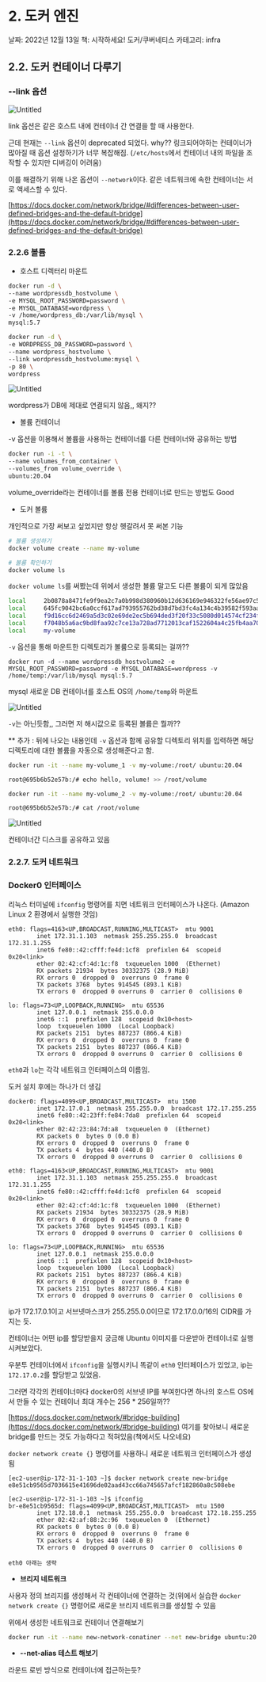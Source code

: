 # 2. 도커 엔진

날짜: 2022년 12월 13일
책: 시작하세요! 도커/쿠버네티스
카테고리: infra

## 2.2. 도커 컨테이너 다루기

### --link 옵션

![Untitled](../../images/%EB%8F%84%EC%BB%A4%EC%97%94%EC%A7%84_1.png)

link 옵션은 같은 호스트 내에 컨테이너 간 연결을 할 때 사용한다. 

근데 현재는 `--link` 옵션이 deprecated 되었다. why??  링크되어야하는 컨테이너가 많아질 때 옵션 설정하기가 너무 복잡해짐. (`/etc/hosts`에서 컨테이너 내의 파일을 조작할 수 있지만 디버깅이 어려움)

이를 해결하기 위해 나온 옵션이 `--network`이다. 같은 네트워크에 속한 컨테이너는 서로 액세스할 수 있다.

[https://docs.docker.com/network/bridge/#differences-between-user-defined-bridges-and-the-default-bridge](https://docs.docker.com/network/bridge/#differences-between-user-defined-bridges-and-the-default-bridge)

### 2.2.6 볼륨

- 호스트 디렉터리 마운트

```bash
docker run -d \
--name wordpressdb_hostvolume \
-e MYSQL_ROOT_PASSWORD=password \
-e MYSQL_DATABASE=wordpress \
-v /home/wordpress_db:/var/lib/mysql \
mysql:5.7
```

```bash
docker run -d \
-e WORDPRESS_DB_PASSWORD=password \
--name wordpress_hostvolume \
--link wordpressdb_hostvolume:mysql \
-p 80 \
wordpress
```

![Untitled](../../images/%EB%8F%84%EC%BB%A4%EC%97%94%EC%A7%84_2.png)

wordpress가 DB에 제대로 연결되지 않음,, 왜지??

- 볼륨 컨테이너

-v 옵션을 이용해서 볼륨을 사용하는 컨테이너를 다른 컨테이너와 공유하는 방법

```bash
docker run -i -t \
--name volumes_from_container \
--volumes_from volume_override \
ubuntu:20.04
```

volume_override라는 컨테이너를 볼륨 전용 컨테이너로 만드는 방법도 Good

- 도커 볼륨

개인적으로 가장 써보고 싶었지만 항상 헷갈려서 못 써본 기능

```bash
# 볼륨 생성하기
docker volume create --name my-volume
```

```bash
# 볼륨 확인하기
docker volume ls
```

`docker volume ls`를 써봤는데 위에서 생성한 볼륨 말고도 다른 볼륨이 되게 많았음

```bash
local     2b0878a8471fe9f9ea2c7a0b998d380960b12d636169e946322fe56ae97c5fc7
local     645fc9042bc6a0ccf617ad793955762bd38d7bd3fc4a134c4b39582f593aa52e
local     f9d16cc6d2469a5d3c02e69de2ec5b694ded3f20f33c5080d014574cf234fe1f
local     f7048b5a6ac9bd8faa92c7ce13a728ad7712013caf1522604a4c25fb4aa70a8f
local     my-volume
```

`-v` 옵션을 통해 마운트한 디렉토리가 볼륨으로 등록되는 걸까?? 

`docker run -d --name wordpressdb_hostvolume2 -e MYSQL_ROOT_PASSWORD=password -e MYSQL_DATABASE=wordpress -v /home/temp:/var/lib/mysql mysql:5.7`

mysql 새로운 DB 컨테이너를 호스트 OS의 `/home/temp`와 마운트

![Untitled](../../images/%EB%8F%84%EC%BB%A4%EC%97%94%EC%A7%84_3.png)

`-v`는 아닌듯함,, 그러면 저 해시값으로 등록된 볼륨은 뭘까??

** 추가 : 뒤에 나오는 내용인데 `-v` 옵션과 함께 공유할 디렉토리 위치를 입력하면 해당 디렉토리에 대한 볼륨을 자동으로 생성해준다고 함.

```bash
docker run -it --name my-volume_1 -v my-volume:/root/ ubuntu:20.04

root@695b6b52e57b:/# echo hello, volume! >> /root/volume
```

```bash
docker run -it --name my-volume_2 -v my-volume:/root/ ubuntu:20.04

root@695b6b52e57b:/# cat /root/volume
```

![Untitled](../../images/%EB%8F%84%EC%BB%A4%EC%97%94%EC%A7%84_4.png)

컨테이너간 디스크를 공유하고 있음

### 2.2.7. 도커 네트워크

### Docker0 인터페이스

리눅스 터미널에 `ifconfig` 명령어를 치면 네트워크 인터페이스가 나온다. (Amazon Linux 2 환경에서 실행한 것임)

```
eth0: flags=4163<UP,BROADCAST,RUNNING,MULTICAST>  mtu 9001
        inet 172.31.1.103  netmask 255.255.255.0  broadcast 172.31.1.255
        inet6 fe80::42:cfff:fe4d:1cf8  prefixlen 64  scopeid 0x20<link>
        ether 02:42:cf:4d:1c:f8  txqueuelen 1000  (Ethernet)
        RX packets 21934  bytes 30332375 (28.9 MiB)
        RX errors 0  dropped 0  overruns 0  frame 0
        TX packets 3768  bytes 914545 (893.1 KiB)
        TX errors 0  dropped 0 overruns 0  carrier 0  collisions 0

lo: flags=73<UP,LOOPBACK,RUNNING>  mtu 65536
        inet 127.0.0.1  netmask 255.0.0.0
        inet6 ::1  prefixlen 128  scopeid 0x10<host>
        loop  txqueuelen 1000  (Local Loopback)
        RX packets 2151  bytes 887237 (866.4 KiB)
        RX errors 0  dropped 0  overruns 0  frame 0
        TX packets 2151  bytes 887237 (866.4 KiB)
        TX errors 0  dropped 0 overruns 0  carrier 0  collisions 0
```

`eth0`과 `lo`는 각각 네트워크 인터페이스의 이름임.

도커 설치 후에는 하나가 더 생김

```
docker0: flags=4099<UP,BROADCAST,MULTICAST>  mtu 1500
        inet 172.17.0.1  netmask 255.255.0.0  broadcast 172.17.255.255
        inet6 fe80::42:23ff:fe84:7da8  prefixlen 64  scopeid 0x20<link>
        ether 02:42:23:84:7d:a8  txqueuelen 0  (Ethernet)
        RX packets 0  bytes 0 (0.0 B)
        RX errors 0  dropped 0  overruns 0  frame 0
        TX packets 4  bytes 440 (440.0 B)
        TX errors 0  dropped 0 overruns 0  carrier 0  collisions 0

eth0: flags=4163<UP,BROADCAST,RUNNING,MULTICAST>  mtu 9001
        inet 172.31.1.103  netmask 255.255.255.0  broadcast 172.31.1.255
        inet6 fe80::42:cfff:fe4d:1cf8  prefixlen 64  scopeid 0x20<link>
        ether 02:42:cf:4d:1c:f8  txqueuelen 1000  (Ethernet)
        RX packets 21934  bytes 30332375 (28.9 MiB)
        RX errors 0  dropped 0  overruns 0  frame 0
        TX packets 3768  bytes 914545 (893.1 KiB)
        TX errors 0  dropped 0 overruns 0  carrier 0  collisions 0

lo: flags=73<UP,LOOPBACK,RUNNING>  mtu 65536
        inet 127.0.0.1  netmask 255.0.0.0
        inet6 ::1  prefixlen 128  scopeid 0x10<host>
        loop  txqueuelen 1000  (Local Loopback)
        RX packets 2151  bytes 887237 (866.4 KiB)
        RX errors 0  dropped 0  overruns 0  frame 0
        TX packets 2151  bytes 887237 (866.4 KiB)
        TX errors 0  dropped 0 overruns 0  carrier 0  collisions 0
```

ip가 172.17.0.1이고 서브넷마스크가 255.255.0.0이므로 172.17.0.0/16의 CIDR를 가지는 듯. 

컨테이너는 어떤 ip를 할당받을지 궁금해 Ubuntu 이미지를 다운받아 컨테이너로 실행시켜보았다.

우분투 컨테이너에서 `ifconfig`을 실행시키니 똑같이 `eth0` 인터페이스가 있었고, ip는 `172.17.0.2`를 할당받고 있었음.

그러면 각각의 컨테이너마다 docker0의 서브넷 IP를 부여한다면 하나의 호스트 OS에서 만들 수 있는 컨테이너 최대 개수는 256 * 256일까??

[https://docs.docker.com/network/#bridge-building](https://docs.docker.com/network/#bridge-building) 여기를 찾아보니 새로운 bridge를 만드는 것도 가능하다고 적혀있음(책에서도 나오네요)

`docker network create {}` 명령어를 사용하니 새로운 네트워크 인터페이스가 생성됨

```
[ec2-user@ip-172-31-1-103 ~]$ docker network create new-bridge
e8e51cb9565d7036615e41696de02aad43cc66a745657afcf182860a8c508ebe

[ec2-user@ip-172-31-1-103 ~]$ ifconfig
br-e8e51cb9565d: flags=4099<UP,BROADCAST,MULTICAST>  mtu 1500
        inet 172.18.0.1  netmask 255.255.0.0  broadcast 172.18.255.255
        ether 02:42:af:88:2c:96  txqueuelen 0  (Ethernet)
        RX packets 0  bytes 0 (0.0 B)
        RX errors 0  dropped 0  overruns 0  frame 0
        TX packets 4  bytes 440 (440.0 B)
        TX errors 0  dropped 0 overruns 0  carrier 0  collisions 0

eth0 아래는 생략
```

- ********브리지 네트워크********

사용자 정의 브리지를 생성해서 각 컨테이너에 연결하는 것(위에서 실습한 `docker network create {}` 명령어로 새로운 브리지 네트워크를 생성할 수 있음

위에서 생성한 네트워크로 컨테이너 연결해보기

```bash
docker run -it --name new-network-conatiner --net new-bridge ubuntu:20.04
```

- **--net-alias 테스트 해보기**

라운드 로빈 방식으로 컨테이너에 접근하는듯?